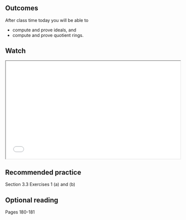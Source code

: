 ## Outcomes
After class time today you will be able to

* compute and prove ideals, and
* compute and prove quotient rings.

## Watch
<iframe src="//www.youtube.com/embed/F0wA0xLZSQ8" width="560" height="314" allowfullscreen="allowfullscreen" data-mce-fragment="1"></iframe>

## Recommended practice
Section 3.3 Exercises 1 (a) and (b)

## Optional reading
Pages 180-181